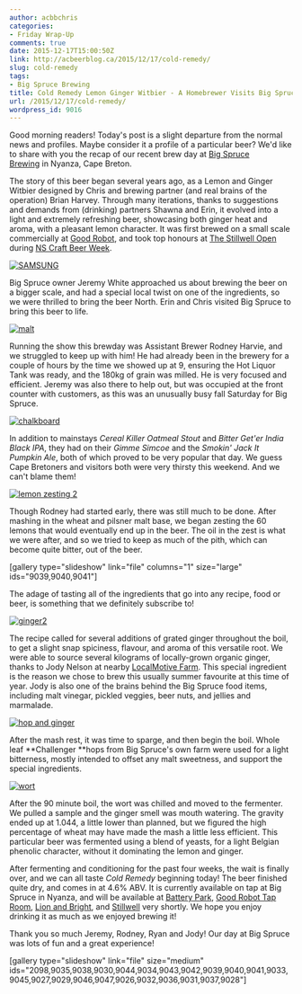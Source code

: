 ```yaml
---
author: acbbchris
categories:
- Friday Wrap-Up
comments: true
date: 2015-12-17T15:00:50Z
link: http://acbeerblog.ca/2015/12/17/cold-remedy/
slug: cold-remedy
tags:
- Big Spruce Brewing
title: Cold Remedy Lemon Ginger Witbier - A Homebrewer Visits Big Spruce
url: /2015/12/17/cold-remedy/
wordpress_id: 9016
---
```


Good morning readers! Today's post is a slight departure from the normal news and profiles. Maybe consider it a profile of a particular beer? We'd like to share with you the recap of our recent brew day at [Big Spruce Brewing](http://www.bigspruce.ca/) in Nyanza, Cape Breton.

The story of this beer began several years ago, as a Lemon and Ginger Witbier designed by Chris and brewing partner (and real brains of the operation) Brian Harvey. Through many iterations, thanks to suggestions and demands from (drinking) partners Shawna and Erin, it evolved into a light and extremely refreshing beer, showcasing both ginger heat and aroma, with a pleasant lemon character. It was first brewed on a small scale commercially at [Good Robot](http://wroughtironbrewing.ca/), and took top honours at [The Stillwell Open](http://www.barstillwell.com/) during [NS Craft Beer Week](http://nscraftbeer.ca/).

[![SAMSUNG](http://acbeerblog.ca/wp-content/uploads/2012/10/big-spruce-sign.jpg)](http://acbeerblog.ca/wp-content/uploads/2012/10/big-spruce-sign.jpg)

Big Spruce owner Jeremy White approached us about brewing the beer on a bigger scale, and had a special local twist on one of the ingredients, so we were thrilled to bring the beer North. Erin and Chris visited Big Spruce to bring this beer to life.

[![malt](http://acbeerblog.ca/wp-content/uploads/2015/12/malt-1024x878.jpg)](http://acbeerblog.ca/wp-content/uploads/2015/12/malt.jpg)

Running the show this brewday was Assistant Brewer Rodney Harvie, and we struggled to keep up with him! He had already been in the brewery for a couple of hours by the time we showed up at 9, ensuring the Hot Liquor Tank was ready, and the 180kg of grain was milled. He is very focused and efficient. Jeremy was also there to help out, but was occupied at the front counter with customers, as this was an unusually busy fall Saturday for Big Spruce.

[![chalkboard](http://acbeerblog.ca/wp-content/uploads/2015/12/chalkboard-1024x768.jpg)](http://acbeerblog.ca/wp-content/uploads/2015/12/chalkboard.jpg)



In addition to mainstays _Cereal Killer Oatmeal Stout_ and _Bitter Get'er India Black IPA_, they had on their _Gimme Simcoe_ and the _Smokin' Jack It Pumpkin Ale_, both of which proved to be very popular that day. We guess Cape Bretoners and visitors both were very thirsty this weekend. And we can't blame them!

[![lemon zesting 2](http://acbeerblog.ca/wp-content/uploads/2015/12/lemon-zesting-2-838x1024.jpg)](http://acbeerblog.ca/wp-content/uploads/2015/12/lemon-zesting-2.jpg)

Though Rodney had started early, there was still much to be done. After mashing in the wheat and pilsner malt base, we began zesting the 60 lemons that would eventually end up in the beer. The oil in the zest is what we were after, and so we tried to keep as much of the pith, which can become quite bitter, out of the beer.

[gallery type="slideshow" link="file" columns="1" size="large" ids="9039,9040,9041"]

The adage of tasting all of the ingredients that go into any recipe, food or beer, is something that we definitely subscribe to!

[![ginger2](http://acbeerblog.ca/wp-content/uploads/2015/12/ginger2-768x1024.jpg)](http://acbeerblog.ca/wp-content/uploads/2015/12/ginger2.jpg)

The recipe called for several additions of grated ginger throughout the boil, to get a slight snap spiciness, flavour, and aroma of this versatile root. We were able to source several kilograms of locally-grown organic ginger, thanks to Jody Nelson at nearby [LocalMotive Farm](http://www.localmotivefarm.com/). This special ingredient is the reason we chose to brew this usually summer favourite at this time of year. Jody is also one of the brains behind the Big Spruce food items, including malt vinegar, pickled veggies, beer nuts, and jellies and marmalade.

[![hop and ginger](http://acbeerblog.ca/wp-content/uploads/2015/12/hop-and-ginger-1024x768.jpg)](http://acbeerblog.ca/wp-content/uploads/2015/12/hop-and-ginger.jpg)

After the mash rest, it was time to sparge, and then begin the boil. Whole leaf **Challenger **hops from Big Spruce's own farm were used for a light bitterness, mostly intended to offset any malt sweetness, and support the special ingredients.

[![wort](http://acbeerblog.ca/wp-content/uploads/2015/12/wort-768x1024.jpg)](http://acbeerblog.ca/wp-content/uploads/2015/12/wort.jpg)

After the 90 minute boil, the wort was chilled and moved to the fermenter. We pulled a sample and the ginger smell was mouth watering. The gravity ended up at 1.044, a little lower than planned, but we figured the high percentage of wheat may have made the mash a little less efficient. This particular beer was fermented using a blend of yeasts, for a light Belgian phenolic character, without it dominating the lemon and ginger.

After fermenting and conditioning for the past four weeks, the wait is finally over, and we can all taste _Cold Remedy_ beginning today! The beer finished quite dry, and comes in at 4.6% ABV. It is currently available on tap at Big Spruce in Nyanza, and will be available at [Battery Park](http://batterypark.ca/), [Good Robot Tap Room](http://wroughtironbrewing.ca/), [Lion and Bright](http://lionandbright.com/), and [Stillwell](http://www.barstillwell.com/) very shortly. We hope you enjoy drinking it as much as we enjoyed brewing it!

Thank you so much Jeremy, Rodney, Ryan and Jody! Our day at Big Spruce was lots of fun and a great experience!

[gallery type="slideshow" link="file" size="medium" ids="2098,9035,9038,9030,9044,9034,9043,9042,9039,9040,9041,9033,9045,9027,9029,9046,9047,9026,9032,9036,9031,9037,9028"]
